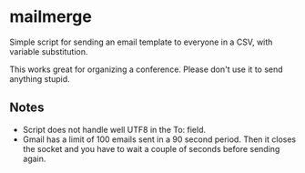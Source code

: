 mailmerge
=========

Simple script for sending an email template to everyone in a CSV, with variable substitution.

This works great for organizing a conference. Please don't use it to send
anything stupid.

Notes
-------
* Script does not handle well UTF8 in the To: field.
* Gmail has a limit of 100 emails sent in a 90 second period. Then it closes the
  socket and you have to wait a couple of seconds before sending again.
